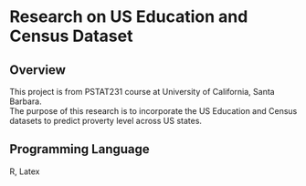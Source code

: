 # Research on US Education and Census Dataset

## Overview
This project is from PSTAT231 course at University of California, Santa Barbara.\
The purpose of this research is to incorporate the US Education and Census datasets to predict proverty level across US states.

## Programming Language
R, Latex
